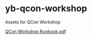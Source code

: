 # yb-qcon-workshop
Assets for QCon Workshop

[QCon  Workshop Runbook.pdf](https://github.com/akscjo/yb-qcon-workshop/files/12812903/QCon.Workshop.Runbook.pdf)
